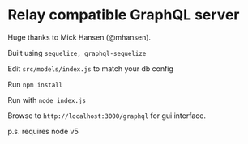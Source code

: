Relay compatible GraphQL server
===

Huge thanks to Mick Hansen (@mhansen).

Built using `sequelize, graphql-sequelize`


Edit `src/models/index.js` to match your db config

Run `npm install`

Run with `node index.js`

Browse to `http://localhost:3000/graphql` for gui interface.

p.s. requires node v5
